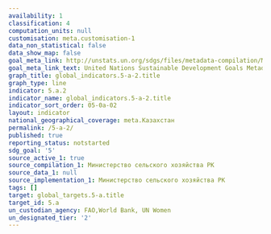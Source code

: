 ```yaml
---
availability: 1
classification: 4
computation_units: null
customisation: meta.customisation-1
data_non_statistical: false
data_show_map: false
goal_meta_link: http://unstats.un.org/sdgs/files/metadata-compilation/Metadata-Goal-5.pdf
goal_meta_link_text: United Nations Sustainable Development Goals Metadata (pdf 634kB)
graph_title: global_indicators.5-a-2.title
graph_type: line
indicator: 5.a.2
indicator_name: global_indicators.5-a-2.title
indicator_sort_order: 05-0a-02
layout: indicator
national_geographical_coverage: meta.Казахстан
permalink: /5-a-2/
published: true
reporting_status: notstarted
sdg_goal: '5'
source_active_1: true
source_compilation_1: Министерство сельского хозяйства РК
source_data_1: null
source_implementation_1: Министерство сельского хозяйства РК
tags: []
target: global_targets.5-a.title
target_id: 5.a
un_custodian_agency: FAO,World Bank, UN Women
un_designated_tier: '2'
---
```


